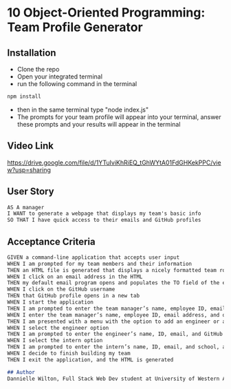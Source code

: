 # 10 Object-Oriented Programming: Team Profile Generator

## Installation

- Clone the repo
- Open your integrated terminal
- run the following command in the terminal
```md
npm install
````
- then in the same terminal type "node index.js"
- The prompts for your team profile will appear into your terminal, answer these prompts and your results will appear in the terminal

## Video Link
https://drive.google.com/file/d/1YTuIviKhRiEQ_tGhWYtA01FdGHKekPPC/view?usp=sharing

## User Story

```md
AS A manager
I WANT to generate a webpage that displays my team's basic info
SO THAT I have quick access to their emails and GitHub profiles
```

## Acceptance Criteria

```md
GIVEN a command-line application that accepts user input
WHEN I am prompted for my team members and their information
THEN an HTML file is generated that displays a nicely formatted team roster based on user input
WHEN I click on an email address in the HTML
THEN my default email program opens and populates the TO field of the email with the address
WHEN I click on the GitHub username
THEN that GitHub profile opens in a new tab
WHEN I start the application
THEN I am prompted to enter the team manager’s name, employee ID, email address, and office number
WHEN I enter the team manager’s name, employee ID, email address, and office number
THEN I am presented with a menu with the option to add an engineer or an intern or to finish building my team
WHEN I select the engineer option
THEN I am prompted to enter the engineer’s name, ID, email, and GitHub username, and I am taken back to the menu
WHEN I select the intern option
THEN I am prompted to enter the intern’s name, ID, email, and school, and I am taken back to the menu
WHEN I decide to finish building my team
THEN I exit the application, and the HTML is generated

## Author 
Dannielle Wilton, Full Stack Web Dev student at University of Western Australia